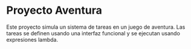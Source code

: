 # Proyecto Aventura
Este proyecto simula un sistema de tareas en un juego de aventura. Las tareas se definen usando una interfaz funcional y se ejecutan usando expresiones lambda.
